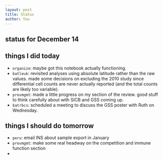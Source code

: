 ```yaml
---
layout: post
title: Status
author: You
---
```



## status for December 14 

## things I did today

* `organize`: maybe got this notebook actually functioning.
* `batleuk`: revisited analyses using absolute latitude rather than the raw values. made some decisions on excluding the 2010 study since differential cell counts are never actually reported (and the total counts are likely too variable).
* `provmgmt`: made a little progress on my section of the review. good stuff to think carefully about with SICB and GSS coming up.
* `batrbcs`: scheduled a meeting to discuss the GSS poster with Ruth on Wednesday.

## things I should do tomorrow

* `peru`: email INS about sample export in January
* `provmgmt`: make some real headway on the competition and immune function section
* 

<i class="fa fa-heart" style="color:pink"> </i>

